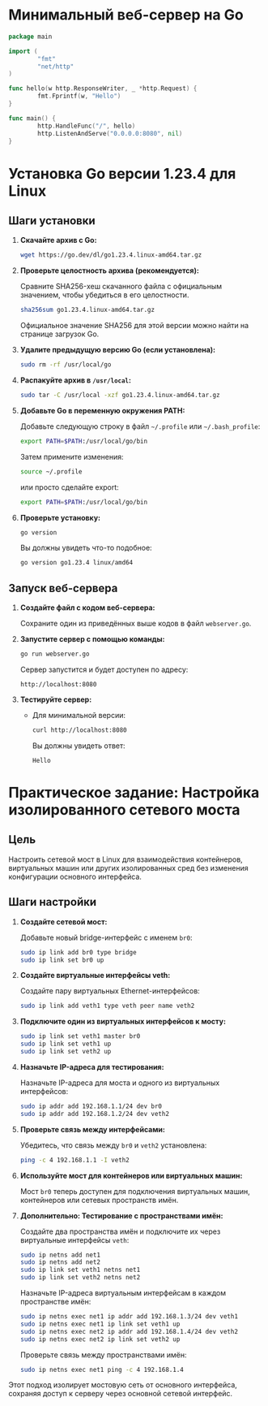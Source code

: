 # Минимальный веб-сервер на Go

```go
package main

import (
        "fmt"
        "net/http"
)

func hello(w http.ResponseWriter, _ *http.Request) {
        fmt.Fprintf(w, "Hello")
}

func main() {
        http.HandleFunc("/", hello)
        http.ListenAndServe("0.0.0.0:8080", nil)
}
```

# Установка Go версии 1.23.4 для Linux

## Шаги установки

1. **Скачайте архив с Go:**

   ```bash
   wget https://go.dev/dl/go1.23.4.linux-amd64.tar.gz
   ```

2. **Проверьте целостность архива (рекомендуется):**

   Сравните SHA256-хеш скачанного файла с официальным значением, чтобы убедиться в его целостности.

   ```bash
   sha256sum go1.23.4.linux-amd64.tar.gz
   ```

   Официальное значение SHA256 для этой версии можно найти на странице загрузок Go.

3. **Удалите предыдущую версию Go (если установлена):**

   ```bash
   sudo rm -rf /usr/local/go
   ```

4. **Распакуйте архив в `/usr/local`:**

   ```bash
   sudo tar -C /usr/local -xzf go1.23.4.linux-amd64.tar.gz
   ```

5. **Добавьте Go в переменную окружения PATH:**

   Добавьте следующую строку в файл `~/.profile` или `~/.bash_profile`:

   ```bash
   export PATH=$PATH:/usr/local/go/bin
   ```

   Затем примените изменения:

   ```bash
   source ~/.profile
   ```

   или просто сделайте export:

   ```bash
   export PATH=$PATH:/usr/local/go/bin
   ```

6. **Проверьте установку:**

   ```bash
   go version
   ```

   Вы должны увидеть что-то подобное:

   ```bash
   go version go1.23.4 linux/amd64
   ```

## Запуск веб-сервера

1. **Создайте файл с кодом веб-сервера:**

   Сохраните один из приведённых выше кодов в файл `webserver.go`.

2. **Запустите сервер с помощью команды:**

   ```bash
   go run webserver.go
   ```

   Сервер запустится и будет доступен по адресу:

   ```
   http://localhost:8080
   ```

3. **Тестируйте сервер:**

   - Для минимальной версии:

     ```bash
     curl http://localhost:8080
     ```

     Вы должны увидеть ответ:

     ```
     Hello
     ```

# Практическое задание: Настройка изолированного сетевого моста

## Цель
Настроить сетевой мост в Linux для взаимодействия контейнеров, виртуальных машин или других изолированных сред без изменения конфигурации основного интерфейса.

## Шаги настройки

1. **Создайте сетевой мост:**

   Добавьте новый bridge-интерфейс с именем `br0`:

   ```bash
   sudo ip link add br0 type bridge
   sudo ip link set br0 up
   ```

2. **Создайте виртуальные интерфейсы veth:**

   Создайте пару виртуальных Ethernet-интерфейсов:

   ```bash
   sudo ip link add veth1 type veth peer name veth2
   ```

3. **Подключите один из виртуальных интерфейсов к мосту:**

   ```bash
   sudo ip link set veth1 master br0
   sudo ip link set veth1 up
   sudo ip link set veth2 up
   ```

4. **Назначьте IP-адреса для тестирования:**

   Назначьте IP-адреса для моста и одного из виртуальных интерфейсов:

   ```bash
   sudo ip addr add 192.168.1.1/24 dev br0
   sudo ip addr add 192.168.1.2/24 dev veth2
   ```

5. **Проверьте связь между интерфейсами:**

   Убедитесь, что связь между `br0` и `veth2` установлена:

   ```bash
   ping -c 4 192.168.1.1 -I veth2
   ```

6. **Используйте мост для контейнеров или виртуальных машин:**

   Мост `br0` теперь доступен для подключения виртуальных машин, контейнеров или сетевых пространств имён.

7. **Дополнительно: Тестирование с пространствами имён:**

   Создайте два пространства имён и подключите их через виртуальные интерфейсы `veth`:

   ```bash
   sudo ip netns add net1
   sudo ip netns add net2
   sudo ip link set veth1 netns net1
   sudo ip link set veth2 netns net2
   ```

   Назначьте IP-адреса виртуальным интерфейсам в каждом пространстве имён:

   ```bash
   sudo ip netns exec net1 ip addr add 192.168.1.3/24 dev veth1
   sudo ip netns exec net1 ip link set veth1 up
   sudo ip netns exec net2 ip addr add 192.168.1.4/24 dev veth2
   sudo ip netns exec net2 ip link set veth2 up
   ```

   Проверьте связь между пространствами имён:

   ```bash
   sudo ip netns exec net1 ping -c 4 192.168.1.4
   ```

Этот подход изолирует мостовую сеть от основного интерфейса, сохраняя доступ к серверу через основной сетевой интерфейс.
